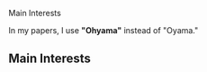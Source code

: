   

<!-- <style>
/* このページ専用のスタイル */
body {
  background-color: #000;   /* 背景を黒に */
  color: #fff;              /* 文字を白にしないと読めなくなるので注意 */
}
</style> -->

<!DOCTYPE html>
<html lang="ja">
<head>
  <meta charset="UTF-8">
  <title>Shuhei Ohyama</title>
</head>
<body>
  <p>Main Interests</p>
  <!-- … -->
</body>
</html>


In my papers, I use **"Ohyama"** instead of "Oyama."

## Main Interests

<!-- A. Families of many-body systems

B. Tensor network representations
B.1. geometric aspects
B.2. higher categorical aspects



## Links

## Papers
[google scholar](https://scholar.google.co.jp/citations?user=Z-Ex2ZMAAAAJ&hl=en)  

[Inspire](https://inspirehep.net/authors/2090932)

## section -->

<!-- <html lang="ja">
  <head>
    <meta charset="UTF-8" />
    <meta name="viewport" content="width=device-width, initial-scale=1.0" />
    <title>My GitHub Page</title>
  </head>
  <body>
    <h1>こんにちは、GitHub Pages!</h1>
    <p>これは VS Code から編集して push したページです。</p>
  </body>
</html> -->